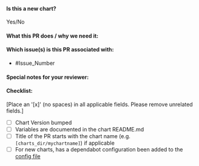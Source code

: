 <!--
Thank you for contributing to helm-charts. Before you submit this PR we'd like to
make sure you are aware of our technical requirements and best practices:

* https://github.com/dell/helm-charts/docs/CONTRIBUTING.md
* https://helm.sh/docs/chart_best_practices/

Following our best practices right from the start will accelerate the review process and
help get your PR merged quicker.

When updates to your PR are requested, please add new commits and do not squash the
history. This will make it easier to identify new changes. The PR will be squashed
anyways when it is merged. Thanks.

For fast feedback, please @-mention maintainers that are listed in the Chart.yaml file.

Please make sure you test your changes before you push them. Once pushed, GitHub actions
will run across your changes and do some initial checks and linting. These checks run
very quickly. Please check the results. We would like these checks to pass before we
even continue reviewing your changes.
-->

#### Is this a new chart?

Yes/No

#### What this PR does / why we need it:

#### Which issue(s) is this PR associated with:

- #Issue_Number

#### Special notes for your reviewer:

#### Checklist:

[Place an '[x]' (no spaces) in all applicable fields. Please remove unrelated fields.]

- [ ] Chart Version bumped
- [ ] Variables are documented in the chart README.md
- [ ] Title of the PR starts with the chart name (e.g. `[charts_dir/mychartname]`) if applicable
- [ ] For new charts, has a dependabot configuration been added to the [config file](.github/dependabot.yaml)
